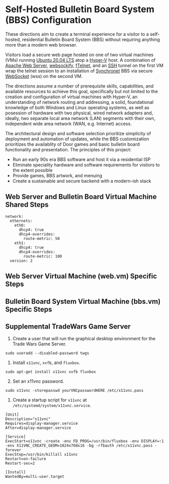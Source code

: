 # Self-Hosted Bulletin Board System (BBS) Configuration

These directions aim to create a terminal experience for a visitor to a self-hosted, residential Bulletin Board System (BBS) without requiring anything more than a modern web browser.

Visitors load a secure web page hosted on one of two virtual machines (VMs) running [Ubuntu 20.04 LTS](https://ubuntu.com) atop a [Hyper-V](https://docs.microsoft.com/en-us/virtualization/hyper-v-on-windows/) host.  A combination of [Apache Web Server](https://httpd.apache.org), [websockify](https://github.com/novnc/websockify), [fTelnet](https://www.ftelnet.ca), and an [SSH](https://www.openssh.com) tunnel on the first VM wrap the telnet session to an installation of [Synchronet](http://www.synchro.net) BBS via secure [WebSocket](https://datatracker.ietf.org/doc/html/rfc6455) (wss) on the second VM.

The directions assume a number of prerequisite skills, capabilities, and available resources to achieve this goal, specifically but not limited to the creation and configuration of virtual machines with Hyper-V, an understanding of network routing and addressing, a solid, foundational knowledge of both Windows and Linux operating systems, as well as posession of hardware with two physical, wired network adapters and, ideally, two separate local area network (LAN) segments with their own, independent wide area network (WAN, e.g. Internet) access.

The architectural design and software selection prioritize simplicity of deployment and automation of updates, while the BBS customization prioritizes the availablity of Door games and basic bulletin board functionality and presentation.  The principles of this project:

* Run an early 90s era BBS software and host it via a residential ISP
* Eliminate speciality hardware and software requirements for visitors to the extent possible
* Provide games, BBS artwork, and menuing
* Create a sustainable and secure backend with a modern-ish stack

## Web Server and Bulletin Board Virtual Machine Shared Steps

```
network:
  ethernets:
    eth0:
      dhcp4: true
      dhcp4-overrides:
        route-metric: 50
    eth1:
      dhcp4: true
      dhcp4-overrides:
        route-metric: 100
  version: 2
  ```

## Web Server Virtual Machine (web.vm) Specific Steps



## Bulletin Board System Virtual Machine (bbs.vm) Specific Steps

## Supplemental TradeWars Game Server

1. Create a user that will run the graphical desktop environment for the Trade Wars Game Server.

```
sudo useradd --disabled-password twgs
```

1. Install `x11vnc`, `xvfb`, and `fluxbox`.

```
sudo apt-get install x11vnc xvfb fluxbox
```

2. Set an x11vnc password.

```
sudo x11vnc -storepasswd yourVNCpasswordHERE /etc/x11vnc.pass
```

1. Create a startup script for `x11vnc` at `/etc/systemd/system/x11vnc.service`.

```
[Unit]
Description="x11vnc"
Requires=display-manager.service
After=display-manager.service

[Service]
ExecStart=x11vnc -create -env FD_PROG=/usr/bin/fluxbox -env DISPLAY=:1 -env X11VNC_CREATE_GEOM=1024x768x16 -bg -rfbauth /etc/x11vnc.pass -forever
ExecStop=/usr/bin/killall x11vnc
Restart=on-failure
Restart-sec=2

[Install]
WantedBy=multi-user.target
```

